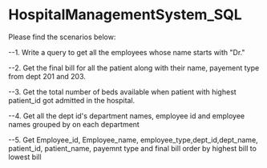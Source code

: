 # HospitalManagementSystem_SQL

Please find the scenarios below: 

--1. Write a query to get all the employees whose name starts with "Dr."

--2. Get the final bill for all the patient along with their name, payement type from dept 201 and 203.

--3. Get the total number of beds available when patient with highest patient_id got admitted in the hospital.

--4. Get all the dept id's department names, employee id and employee names grouped by on each department

--5. Get Employee_id, Employee_name, employee_type,dept_id,dept_name, patient_id, patient_name, payemnt type and final bill order by highest bill to lowest bill
